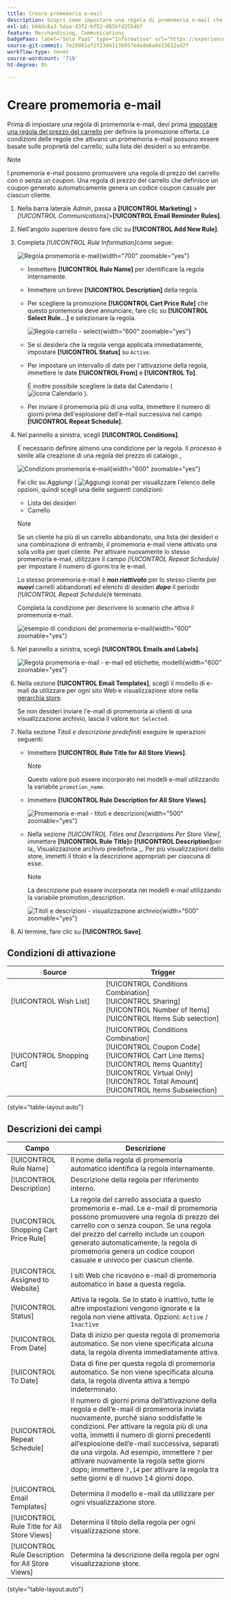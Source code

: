 ```yaml
---
title: Creare promemoria e-mail
description: Scopri come impostare una regola di promemoria e-mail che utilizza una regola di prezzo del carrello esistente.
exl-id: b04dc8a3-5daa-43f2-bf52-d85bfd2554b7
feature: Merchandising, Communications
badgePaas: label="Solo PaaS" type="Informative" url="https://experienceleague.adobe.com/it/docs/commerce/user-guides/product-solutions" tooltip="Applicabile solo ai progetti Adobe Commerce on Cloud (infrastruttura PaaS gestita da Adobe) e ai progetti on-premise."
source-git-commit: 7e28081ef2723d4113b957edede6a8e13612ad2f
workflow-type: tm+mt
source-wordcount: '719'
ht-degree: 0%

---
```


# Creare promemoria e-mail

Prima di impostare una regola di promemoria e-mail, devi prima [impostare una regola del prezzo del carrello](price-rules-cart-create.md) per definire la promozione offerta. Le condizioni delle regole che attivano un promemoria e-mail possono essere basate sulle proprietà del carrello, sulla lista dei desideri o su entrambe.

>[!NOTE]
>
>I promemoria e-mail possono promuovere una regola di prezzo del carrello con o senza un coupon. Una regola di prezzo del carrello che definisce un coupon generato automaticamente genera un codice coupon casuale per ciascun cliente.

1. Nella barra laterale _Admin_, passa a **[!UICONTROL Marketing]** > _[!UICONTROL Communications]_>**[!UICONTROL Email Reminder Rules]**.

1. Nell&#39;angolo superiore destro fare clic su **[!UICONTROL Add New Rule]**.

1. Completa _[!UICONTROL Rule Information]_&#x200B;come segue:

   ![Regola promemoria e-mail](./assets/email-reminder-new.png){width="700" zoomable="yes"}

   - Immettere **[!UICONTROL Rule Name]** per identificare la regola internamente.

   - Immettere un breve **[!UICONTROL Description]** della regola.

   - Per scegliere la promozione **[!UICONTROL Cart Price Rule]** che questo promemoria deve annunciare, fare clic su **[!UICONTROL Select Rule…]** e selezionare la regola.

     ![Regola carrello - select](./assets/email-reminder-select-rule.png){width="600" zoomable="yes"}

   - Se si desidera che la regola venga applicata immediatamente, impostare **[!UICONTROL Status]** su `Active`.

   - Per impostare un intervallo di date per l&#39;attivazione della regola, immettere le date **[!UICONTROL From]** e **[!UICONTROL To]**.

     È inoltre possibile scegliere la data dal Calendario ( ![icona Calendario](../assets/icon-calendar.png) ).

   - Per inviare il promemoria più di una volta, immettere il numero di giorni prima dell&#39;esplosione dell&#39;e-mail successiva nel campo **[!UICONTROL Repeat Schedule]**.

1. Nel pannello a sinistra, scegli **[!UICONTROL Conditions]**.

   È necessario definire almeno una condizione per la regola. Il processo è simile alla creazione di una regola del prezzo di catalogo [.](price-rules-catalog.md)

   ![Condizioni promemoria e-mail](./assets/email-reminder-conditions.png){width="600" zoomable="yes"}

   Fai clic su _Aggiungi_ ( ![Aggiungi icona](../assets/icon-add-green-circle.png)) per visualizzare l&#39;elenco delle opzioni, quindi scegli una delle seguenti condizioni:

   - Lista dei desideri
   - Carrello

   >[!NOTE]
   >
   >Se un cliente ha più di un carrello abbandonato, una lista dei desideri o una combinazione di entrambi, il promemoria e-mail viene attivato una sola volta per quel cliente. Per attivare nuovamente lo stesso promemoria e-mail, utilizzare il campo _[!UICONTROL Repeat Schedule]_&#x200B;per impostare il numero di giorni tra le e-mail. <br/>
   >
   >Lo stesso promemoria e-mail è **_non riattivato_** per lo stesso cliente per **_nuovi_** carrelli abbandonati ed elenchi di desideri **_dopo_** il periodo _[!UICONTROL Repeat Schedule]_&#x200B;è terminato.

   Completa la condizione per descrivere lo scenario che attiva il promemoria e-mail.

   ![esempio di condizioni del promemoria e-mail](./assets/email-reminder-condition-example.png){width="600" zoomable="yes"}

1. Nel pannello a sinistra, scegli **[!UICONTROL Emails and Labels]**.

   ![Regola promemoria e-mail - e-mail ed etichette, modelli ](./assets/email-reminder-rule-emails-labels-email-templates.png){width="600" zoomable="yes"}

1. Nella sezione **[!UICONTROL Email Templates]**, scegli il modello di e-mail da utilizzare per ogni sito Web e visualizzazione store nella [gerarchia store](../getting-started/websites-stores-views.md).

   Se non desideri inviare l&#39;e-mail di promemoria ai clienti di una visualizzazione archivio, lascia il valore `Not Selected`.

1. Nella sezione _Titoli e descrizione predefiniti_ eseguire le operazioni seguenti:

   - Immettere **[!UICONTROL Rule Title for All Store Views]**.

     >[!NOTE]
     >
     >Questo valore può essere incorporato nei modelli e-mail utilizzando la variabile `promotion_name`.

   - Immettere **[!UICONTROL Rule Description for All Store Views]**.

     ![Promemoria e-mail - titoli e descrizioni](./assets/email-reminders-emails-and-labels-default-titles-description.png){width="500" zoomable="yes"}

   - Nella sezione _[!UICONTROL Titles and Descriptions Per Store View]_, immettere **[!UICONTROL Rule Title]**&#x200B;e **[!UICONTROL Description]**&#x200B;per la_ Visualizzazione archivio predefinita _. Per più visualizzazioni dello store, immetti il titolo e la descrizione appropriati per ciascuna di esse.

     >[!NOTE]
     >
     >La descrizione può essere incorporata nei modelli e-mail utilizzando la variabile promotion_description.

     ![Titoli e descrizioni - visualizzazione archivio](./assets/email-reminder-rules-title-descriptions-per-store-view.png){width="500" zoomable="yes"}

1. Al termine, fare clic su **[!UICONTROL Save]**.

## Condizioni di attivazione

| Source | Trigger |
|--- |--- |
| [!UICONTROL Wish List] | [!UICONTROL Conditions Combination]<br/>[!UICONTROL Sharing]<br/>[!UICONTROL Number of Items]<br/>[!UICONTROL Items Sub selection] |
| [!UICONTROL Shopping Cart] | [!UICONTROL Conditions Combination]<br/>[!UICONTROL Coupon Code]<br/>[!UICONTROL Cart Line Items]<br/>[!UICONTROL Items Quantity]<br/>[!UICONTROL Virtual Only]<br/>[!UICONTROL Total Amount]<br/>[!UICONTROL Items Subselection] |

{style="table-layout:auto"}

## Descrizioni dei campi

| Campo | Descrizione |
|--- |--- |
| [!UICONTROL Rule Name] | Il nome della regola di promemoria automatico identifica la regola internamente. |
| [!UICONTROL Description] | Descrizione della regola per riferimento interno. |
| [!UICONTROL Shopping Cart Price Rule] | La regola del carrello associata a questo promemoria e-mail. Le e-mail di promemoria possono promuovere una regola di prezzo del carrello con o senza coupon. Se una regola del prezzo del carrello include un coupon generato automaticamente, la regola di promemoria genera un codice coupon casuale e univoco per ciascun cliente. |
| [!UICONTROL Assigned to Website] | I siti Web che ricevono e-mail di promemoria automatico in base a questa regola. |
| [!UICONTROL Status] | Attiva la regola. Se lo stato è inattivo, tutte le altre impostazioni vengono ignorate e la regola non viene attivata. Opzioni: `Active` / `Inactive` |
| [!UICONTROL From Date] | Data di inizio per questa regola di promemoria automatico. Se non viene specificata alcuna data, la regola diventa immediatamente attiva. |
| [!UICONTROL To Date] | Data di fine per questa regola di promemoria automatico. Se non viene specificata alcuna data, la regola diventa attiva a tempo indeterminato. |
| [!UICONTROL Repeat Schedule] | Il numero di giorni prima dell’attivazione della regola e dell’e-mail di promemoria inviata nuovamente, purché siano soddisfatte le condizioni. Per attivare la regola più di una volta, immetti il numero di giorni precedenti all’esplosione dell’e-mail successiva, separati da una virgola. Ad esempio, immettere `7` per attivare nuovamente la regola sette giorni dopo; immettere `7,14` per attivare la regola tra sette giorni e di nuovo 14 giorni dopo. |
| [!UICONTROL Email Templates] | Determina il modello e-mail da utilizzare per ogni visualizzazione store. |
| [!UICONTROL Rule Title for All Store Views] | Determina il titolo della regola per ogni visualizzazione store. |
| [!UICONTROL Rule Description for All Store Views] | Determina la descrizione della regola per ogni visualizzazione store. |

{style="table-layout:auto"}
